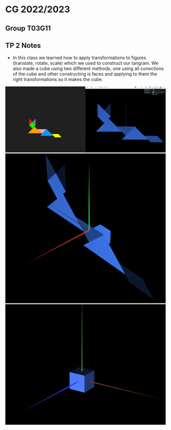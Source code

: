# CG 2022/2023

## Group T03G11

## TP 2 Notes

- In this class we learned how to apply transformations to figures (translate, rotate, scale) which we used to construct our tangram. We also made a cube using two different methods, one using all conections of the cube and other constructing is faces and applying to them the right transformations so it makes the cube.

![Screenshot 1](Screenshots/cg-t03g11-tp2-1.png)
![Screenshot 2](Screenshots/cg-t03g11-tp2-2.png)
![Screenshot 3](Screenshots/cg-t03g11-tp2-3.png)
